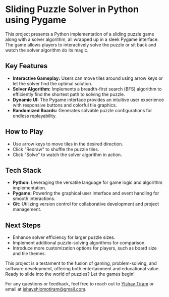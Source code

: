 # Sliding Puzzle Solver in Python using Pygame

This project presents a Python implementation of a sliding puzzle game along with a solver algorithm, all wrapped up in a sleek Pygame interface. The game allows players to interactively solve the puzzle or sit back and watch the solver algorithm do its magic.

## Key Features
- **Interactive Gameplay:** Users can move tiles around using arrow keys or let the solver find the optimal solution.
- **Solver Algorithm:** Implements a breadth-first search (BFS) algorithm to efficiently find the shortest path to solving the puzzle.
- **Dynamic UI:** The Pygame interface provides an intuitive user experience with responsive buttons and colorful tile graphics.
- **Randomized Boards:** Generates solvable puzzle configurations for endless replayability.

## How to Play
- Use arrow keys to move tiles in the desired direction.
- Click "Redraw" to shuffle the puzzle tiles.
- Click "Solve" to watch the solver algorithm in action.

## Tech Stack
- **Python:** Leveraging the versatile language for game logic and algorithm implementation.
- **Pygame:** Powering the graphical user interface and event handling for smooth interactions.
- **Git:** Utilizing version control for collaborative development and project management.

## Next Steps
- Enhance solver efficiency for larger puzzle sizes.
- Implement additional puzzle-solving algorithms for comparison.
- Introduce more customization options for players, such as board size and tile themes.

This project is a testament to the fusion of gaming, problem-solving, and software development, offering both entertainment and educational value. Ready to slide into the world of puzzles? Let the games begin!

For any questions or feedback, feel free to reach out to [Yishay Tiram](https://github.com/yishayt2004) or email at ishayshlomotiram@gmail.com.
